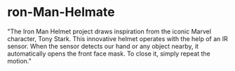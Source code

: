 # ron-Man-Helmate
"The Iron Man Helmet project draws inspiration from the iconic Marvel character, Tony Stark. This innovative helmet operates with the help of an IR sensor. When the sensor detects our hand or any object nearby, it automatically opens the front face mask. To close it, simply repeat the motion."
